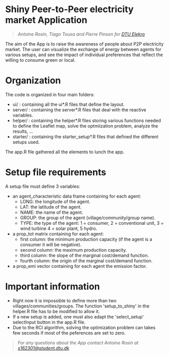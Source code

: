 # Shiny Peer-to-Peer electricity market Application 

> *Antoine Rosin, Tiago Tousa and Pierre Pinson for [DTU Elekro](http://www.elektro.dtu.dk/english)*

The aim of the App is to raise the awareness of people about P2P electricity market. The user can visualize the exchange of energy between agents for various setups, and see the impact of individual preferences that reflect the willing to consume green or local.

# Organization
The code is organized in four main folders:
- ui/ : containing all the ui*.R files that define the layout.
- server/ : containing the server*.R files that deal with the reactive variables.
- helper/ : containing the helper*.R files storing various functions needed to define the Leaflet map, solve the optmiization problem, analyze the results, ...
- starter/ : containing the starter_setup*.R files that defined the different setups used.

The app.R file gathered all the elements to lunch the app.

# Setup file requirements
A setup file must define 3 variables:
- an agent_characteristic data frame containing for each agent:
  - LONG: the longitude of the agent.
  - LAT: the latitude of the agent.
  - NAME: the name of the agent.
  - GROUP: the group of the agent (village/community/group name).
  - TYPE: the type of the agent: 1 = consumer, 2 = conventional unit, 3 = wind turbine 4 = solar plant, 5  hydro.
- a prop_tot matrix containing for each agent:
  - first column: the minimum production capacity (if the agent is a consumer it will be negative).
  - second column: the maximum production capacity.
  - third column: the slope of the marginal cost/demand function.
  - fourth column: the origin of the marginal cost/demand function.
- a prop_emi vector containing for each agent the emission factor.

# Important information

- Right now it is impossible to define more than two villages/communities/groups. The function 'setup_to_shiny' in the helper.R file has to be modified to allow it.
- If a new setup is added, one must also adapt the 'select_setup' selectInput button in the app.R file.
- Due to the RCI algorithm, solving the optimization problem can takes few seconds if most of the peferences are set to zero.


> *For any questions about the App contact Antoine Rosin at s162301@student.dtu.dk*




